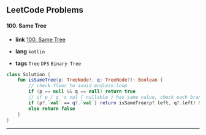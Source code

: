 ## LeetCode Problems



#### 100. Same Tree

- **link**  [100. Same Tree](https://leetcode.com/problems/same-tree/)

- **lang**  `kotlin` 
- **tags**  `Tree` `DFS` `Binary Tree`

```kotlin
class Solution {
    fun isSameTree(p: TreeNode?, q: TreeNode?): Boolean {
        // check floor to avoid endless-loop
        if (p == null && q == null) return true
        // if p / q 's val ( nullable ) has same value, check each branches.
        if (p?.`val` == q?.`val`) return isSameTree(p?.left, q?.left) && isSameTree(p?.right, q?.right)
        else return false
    }
}
```

---

